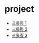 # project

- [크롤링 1](Review_Crawling_Goodchoice.html)
- [크롤링 2](Review_Crawling_Agoda.html)
- [크롤링 3](Review_Crawling_Yanolja.html)
